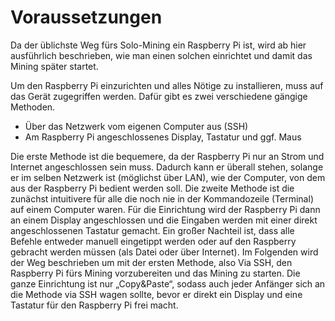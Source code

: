# Voraussetzungen
Da der üblichste Weg fürs Solo-Mining ein Raspberry Pi ist, wird ab hier ausführlich beschrieben, wie man einen solchen einrichtet und damit das Mining später startet.

Um den Raspberry Pi einzurichten und alles Nötige zu installieren, muss auf das Gerät zugegriffen werden. Dafür gibt es zwei verschiedene gängige Methoden.
- Über das Netzwerk vom eigenen Computer aus (SSH)
- Am Raspberry Pi angeschlossenes Display, Tastatur und ggf. Maus

Die erste Methode ist die bequemere, da der Raspberry Pi nur an Strom und Internet angeschlossen sein muss. Dadurch kann er überall stehen, solange er im selben Netzwerk ist (möglichst über LAN), wie der Computer, von dem aus der Raspberry Pi bedient werden soll.
Die zweite Methode ist die zunächst intuitivere für alle die noch nie in der Kommandozeile (Terminal) auf einem Computer waren. Für die Einrichtung wird der Raspberry Pi dann an einem Display angeschlossen und die Eingaben werden mit einer direkt angeschlossenen Tastatur gemacht. Ein großer Nachteil ist, dass alle Befehle entweder manuell eingetippt werden oder auf den Raspberry gebracht werden müssen (als Datei oder über Internet).
Im Folgenden wird der Weg beschrieben um mit der ersten Methode, also Via SSH, den Raspberry Pi fürs Mining vorzubereiten und das Mining zu starten. Die ganze Einrichtung ist nur „Copy&Paste“, sodass auch jeder Anfänger sich an die Methode via SSH wagen sollte, bevor er direkt ein Display und eine Tastatur für den Raspberry Pi frei macht.

